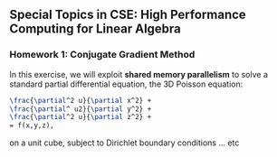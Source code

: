 ## Special Topics in CSE: High Performance Computing for Linear Algebra

### Homework 1: Conjugate Gradient Method

In this exercise, we will exploit **shared memory parallelism** to solve
a standard partial differential equation, the 3D Poisson equation:

```latex
\frac{\partial^2 u}{\partial x^2} + 
\frac{\partial^ u2}{\partial y^2} + 
\frac{\partial^2 u}{\partial z^2} + 
= f(x,y,z),
```
on a unit cube, subject to Dirichlet boundary conditions
... etc
